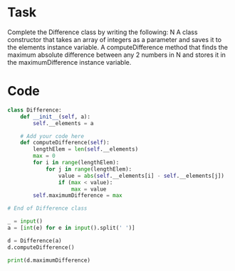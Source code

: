 # Task 
Complete the Difference class by writing the following:
N
A class constructor that takes an array of integers as a parameter and saves it to the elements instance variable.
A computeDifference method that finds the maximum absolute difference between any 2 numbers in N and stores it in the maximumDifference instance variable.

# Code 
```python 
class Difference:
    def __init__(self, a):
        self.__elements = a

    # Add your code here
    def computeDifference(self):
        lengthElem = len(self.__elements)
        max = 0
        for i in range(lengthElem):
            for j in range(lengthElem):
                value = abs(self.__elements[i] - self.__elements[j])
                if (max < value):
                    max = value
        self.maximumDifference = max    

# End of Difference class

_ = input()
a = [int(e) for e in input().split(' ')]

d = Difference(a)
d.computeDifference()

print(d.maximumDifference)
```

